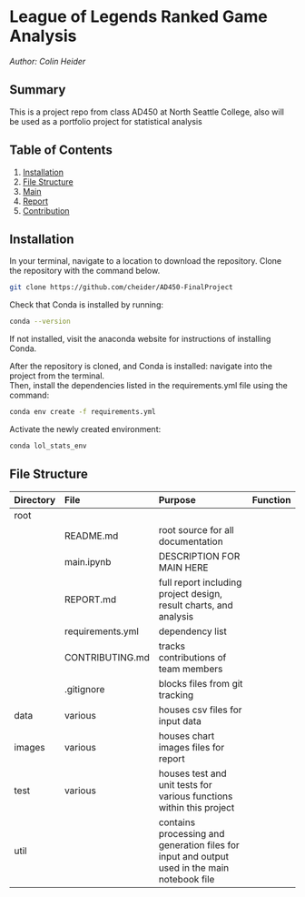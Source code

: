 # League of Legends Ranked Game Analysis
*Author: Colin Heider*

## Summary
This is a project repo from class AD450 at North Seattle College, also will be used as a portfolio project for statistical analysis 

## Table of Contents
1. [Installation](#installation)
2. [File Structure](#file-structure)
3. [Main](#main)
4. [Report](REPORT.md)
5. [Contribution](CONTRIBUTION.md)


## Installation

In your terminal, navigate to a location to download the repository.  Clone the repository with the command below.
```bash
git clone https://github.com/cheider/AD450-FinalProject
```
Check that Conda is installed by running:
```bash
conda --version
```
If not installed, visit the anaconda website for instructions of installing Conda.

After the repository is cloned, and Conda is installed: navigate into the project from the terminal.  
Then, install the dependencies listed in the requirements.yml file using the command:
```bash
conda env create -f requirements.yml
```
Activate the newly created environment:
```bash
conda lol_stats_env
```

## File Structure

|Directory|File|Purpose|Function|
|:--|:--|:--|:--|
|root|
||README.md|root source for all documentation|
||main.ipynb|DESCRIPTION FOR MAIN HERE|
||REPORT.md|full report including project design, result charts, and analysis|
||requirements.yml|dependency list|
||CONTRIBUTING.md|tracks contributions of team members|
||.gitignore|blocks files from git tracking|
|data|various|houses csv files for input data|
|images|various|houses chart images files for report|
|test|various|houses test and unit tests for various functions within this project|
|util||contains processing and generation files for input and output used in the main notebook file|

